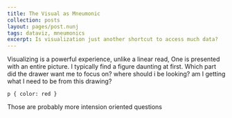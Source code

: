 ```yaml
---
title: The Visual as Mneumonic
collection: posts
layout: pages/post.nunj
tags: dataviz, mneumonics
excerpt: Is visualization just another shortcut to access much data?
---
```


Visualizing is a powerful experience, unlike a linear read, One is presented with an entire picture. I typically find a figure daunting at first. Which part did the drawer want me to focus on? where should i be looking? am I getting what I need to be from this drawing?

<pre><code class="language-css">p { color: red }</code></pre>

Those are probably more intension oriented questions

